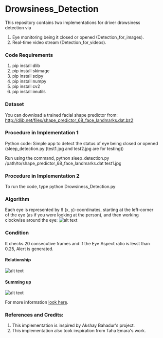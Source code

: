 # Drowsiness_Detection

This repository contains two implementations for driver drowsiness detection via 
1. Eye monitoring being it closed or opened (Detection_for_images).
2. Real-time video stream (Detection_for_videos). 

### Code Requirements
1. pip install dlib
2. pip install skimage
3. pip install scipy
4. pip install numpy
5. pip install cv2
6. pip install imutils

### Dataset
You can download a trained facial shape predictor from: http://dlib.net/files/shape_predictor_68_face_landmarks.dat.bz2

### Procedure in Implementation 1
Python code: Simple app to detect the status of eye being closed or opened (sleep_detection.py (test1.jpg and test2.jpg are for testing))

Run using the command, python sleep_detection.py /path/to/shape_predictor_68_face_landmarks.dat test1.jpg

### Procedure in Implementation 2
To run the code, type python Drowsiness_Detection.py

### Algorithm
Each eye is represented by 6 (x, y)-coordinates, starting at the left-corner of the eye (as if you were looking at the person), and then working clockwise around the eye:
![alt text](https://raw.githubusercontent.com/Nuclearstar/Drowsiness_Detection/Detection_for_videos/eye1.jpg)

### Condition
It checks 20 consecutive frames and if the Eye Aspect ratio is lesst than 0.25, Alert is generated.

#### Relationship
![alt text](https://raw.githubusercontent.com/Nuclearstar/Drowsiness_Detection/Detection_for_videos/eye2.jpg)

#### Summing up
![alt text](https://raw.githubusercontent.com/Nuclearstar/Drowsiness_Detection/Detection_for_videos/eye3.jpg)

For more information [look here](https://www.pyimagesearch.com/2017/05/08/drowsiness-detection-opencv/).

### References and Credits:
1. This implementation is inspired by Akshay Bahadur's project.
2. This implementation also took inspiration from Taha Emara's work.
